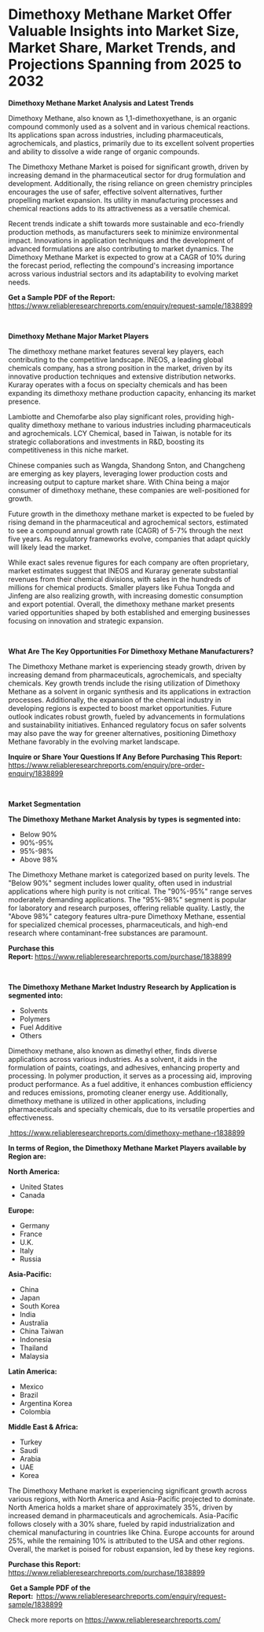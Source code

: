 <p><h1>Dimethoxy Methane Market Offer Valuable Insights into Market Size, Market Share, Market Trends, and Projections Spanning from 2025 to 2032</h1></p><p><strong>Dimethoxy Methane Market Analysis and Latest Trends</strong></p>
<p><p>Dimethoxy Methane, also known as 1,1-dimethoxyethane, is an organic compound commonly used as a solvent and in various chemical reactions. Its applications span across industries, including pharmaceuticals, agrochemicals, and plastics, primarily due to its excellent solvent properties and ability to dissolve a wide range of organic compounds.</p><p>The Dimethoxy Methane Market is poised for significant growth, driven by increasing demand in the pharmaceutical sector for drug formulation and development. Additionally, the rising reliance on green chemistry principles encourages the use of safer, effective solvent alternatives, further propelling market expansion. Its utility in manufacturing processes and chemical reactions adds to its attractiveness as a versatile chemical.</p><p>Recent trends indicate a shift towards more sustainable and eco-friendly production methods, as manufacturers seek to minimize environmental impact. Innovations in application techniques and the development of advanced formulations are also contributing to market dynamics. The Dimethoxy Methane Market is expected to grow at a CAGR of 10% during the forecast period, reflecting the compound's increasing importance across various industrial sectors and its adaptability to evolving market needs.</p></p>
<p><strong>Get a Sample PDF of the Report:&nbsp;</strong> <a href="https://www.reliableresearchreports.com/enquiry/request-sample/1838899?utm_campaign=3543&utm_medium=2&utm_source=Github&utm_content=ia&utm_term=01042025&utm_id=dimethoxy-methane">https://www.reliableresearchreports.com/enquiry/request-sample/1838899</a></p>
<p>&nbsp;</p>
<p><strong>Dimethoxy Methane Major Market Players</strong></p>
<p><p>The dimethoxy methane market features several key players, each contributing to the competitive landscape. INEOS, a leading global chemicals company, has a strong position in the market, driven by its innovative production techniques and extensive distribution networks. Kuraray operates with a focus on specialty chemicals and has been expanding its dimethoxy methane production capacity, enhancing its market presence.</p><p>Lambiotte and Chemofarbe also play significant roles, providing high-quality dimethoxy methane to various industries including pharmaceuticals and agrochemicals. LCY Chemical, based in Taiwan, is notable for its strategic collaborations and investments in R&D, boosting its competitiveness in this niche market.</p><p>Chinese companies such as Wangda, Shandong Snton, and Changcheng are emerging as key players, leveraging lower production costs and increasing output to capture market share. With China being a major consumer of dimethoxy methane, these companies are well-positioned for growth.</p><p>Future growth in the dimethoxy methane market is expected to be fueled by rising demand in the pharmaceutical and agrochemical sectors, estimated to see a compound annual growth rate (CAGR) of 5-7% through the next five years. As regulatory frameworks evolve, companies that adapt quickly will likely lead the market.</p><p>While exact sales revenue figures for each company are often proprietary, market estimates suggest that INEOS and Kuraray generate substantial revenues from their chemical divisions, with sales in the hundreds of millions for chemical products. Smaller players like Fuhua Tongda and Jinfeng are also realizing growth, with increasing domestic consumption and export potential. Overall, the dimethoxy methane market presents varied opportunities shaped by both established and emerging businesses focusing on innovation and strategic expansion.</p></p>
<p>&nbsp;</p>
<p><strong>What Are The Key Opportunities For Dimethoxy Methane Manufacturers?</strong></p>
<p><p>The Dimethoxy Methane market is experiencing steady growth, driven by increasing demand from pharmaceuticals, agrochemicals, and specialty chemicals. Key growth trends include the rising utilization of Dimethoxy Methane as a solvent in organic synthesis and its applications in extraction processes. Additionally, the expansion of the chemical industry in developing regions is expected to boost market opportunities. Future outlook indicates robust growth, fueled by advancements in formulations and sustainability initiatives. Enhanced regulatory focus on safer solvents may also pave the way for greener alternatives, positioning Dimethoxy Methane favorably in the evolving market landscape.</p></p>
<p><strong>Inquire or Share Your Questions If Any Before Purchasing This Report:</strong> <a href="https://www.reliableresearchreports.com/enquiry/pre-order-enquiry/1838899?utm_campaign=3543&utm_medium=2&utm_source=Github&utm_content=ia&utm_term=01042025&utm_id=dimethoxy-methane">https://www.reliableresearchreports.com/enquiry/pre-order-enquiry/1838899</a></p>
<p>&nbsp;</p>
<p><strong>Market Segmentation</strong></p>
<p><strong>The Dimethoxy Methane Market Analysis by types is segmented into:</strong></p>
<p><ul><li>Below 90%</li><li>90%-95%</li><li>95%-98%</li><li>Above 98%</li></ul></p>
<p><p>The Dimethoxy Methane market is categorized based on purity levels. The "Below 90%" segment includes lower quality, often used in industrial applications where high purity is not critical. The "90%-95%" range serves moderately demanding applications. The "95%-98%" segment is popular for laboratory and research purposes, offering reliable quality. Lastly, the "Above 98%" category features ultra-pure Dimethoxy Methane, essential for specialized chemical processes, pharmaceuticals, and high-end research where contaminant-free substances are paramount.</p></p>
<p><strong>Purchase this Report:&nbsp;</strong><a href="https://www.reliableresearchreports.com/purchase/1838899?utm_campaign=3543&utm_medium=2&utm_source=Github&utm_content=ia&utm_term=01042025&utm_id=dimethoxy-methane">https://www.reliableresearchreports.com/purchase/1838899</a></p>
<p>&nbsp;</p>
<p><strong>The Dimethoxy Methane Market Industry Research by Application is segmented into:</strong></p>
<p><ul><li>Solvents</li><li>Polymers</li><li>Fuel Additive</li><li>Others</li></ul></p>
<p><p>Dimethoxy methane, also known as dimethyl ether, finds diverse applications across various industries. As a solvent, it aids in the formulation of paints, coatings, and adhesives, enhancing property and processing. In polymer production, it serves as a processing aid, improving product performance. As a fuel additive, it enhances combustion efficiency and reduces emissions, promoting cleaner energy use. Additionally, dimethoxy methane is utilized in other applications, including pharmaceuticals and specialty chemicals, due to its versatile properties and effectiveness.</p></p>
<p><a href="https://www.reliableresearchreports.com/dimethoxy-methane-r1838899?utm_campaign=3543&utm_medium=2&utm_source=Github&utm_content=ia&utm_term=01042025&utm_id=dimethoxy-methane">&nbsp;https://www.reliableresearchreports.com/dimethoxy-methane-r1838899</a></p>
<p><strong>In terms of Region, the Dimethoxy Methane Market Players available by Region are:</strong></p>
<p>
    <p> <strong> North America: </strong>
        <ul>
            <li>United States</li>
            <li>Canada</li>
        </ul>
        </p> 
    <p> <strong> Europe: </strong>
        <ul>
            <li>Germany</li>
            <li>France</li>
            <li>U.K.</li>
            <li>Italy</li>
            <li>Russia</li>
        </ul>
        </p> 
    <p> <strong> Asia-Pacific: </strong>
        <ul>
            <li>China</li>
            <li>Japan</li>
            <li>South Korea</li>
            <li>India</li>
            <li>Australia</li>
            <li>China Taiwan</li>
            <li>Indonesia</li>
            <li>Thailand</li>
            <li>Malaysia</li>
        </ul>
        </p> 
    <p> <strong> Latin America: </strong>
        <ul>
            <li>Mexico</li>
            <li>Brazil</li>
            <li>Argentina Korea</li>
            <li>Colombia</li>
        </ul>
        </p> 
    <p> <strong> Middle East & Africa: </strong>
        <ul>
            <li>Turkey</li>
            <li>Saudi</li>
            <li>Arabia</li>
            <li>UAE</li>
            <li>Korea</li>
        </ul>
    </p>
    </p>
<p><p>The Dimethoxy Methane market is experiencing significant growth across various regions, with North America and Asia-Pacific projected to dominate. North America holds a market share of approximately 35%, driven by increased demand in pharmaceuticals and agrochemicals. Asia-Pacific follows closely with a 30% share, fueled by rapid industrialization and chemical manufacturing in countries like China. Europe accounts for around 25%, while the remaining 10% is attributed to the USA and other regions. Overall, the market is poised for robust expansion, led by these key regions.</p></p>
<p><strong>Purchase this Report: </strong><a href="https://www.reliableresearchreports.com/purchase/1838899?utm_campaign=3543&utm_medium=2&utm_source=Github&utm_content=ia&utm_term=01042025&utm_id=dimethoxy-methane">https://www.reliableresearchreports.com/purchase/1838899</a></p>
<p>&nbsp;<strong>Get a Sample PDF of the Report:&nbsp;&nbsp;</strong><a href="https://www.reliableresearchreports.com/enquiry/request-sample/1838899?utm_campaign=3543&utm_medium=2&utm_source=Github&utm_content=ia&utm_term=01042025&utm_id=dimethoxy-methane">https://www.reliableresearchreports.com/enquiry/request-sample/1838899</a></p>
<p><strong></strong></p>
<p>Check more reports on <a href="https://www.reliableresearchreports.com/?utm_campaign=3543&utm_medium=2&utm_source=Github&utm_content=ia&utm_term=01042025&utm_id=dimethoxy-methane">https://www.reliableresearchreports.com/</a></p>